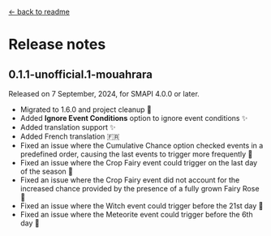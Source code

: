 ﻿[← back to readme](../README.md)

# Release notes

## 0.1.1-unofficial.1-mouahrara
Released on 7 September, 2024, for SMAPI 4.0.0 or later.
* Migrated to 1.6.0 and project cleanup 🚀
* Added **Ignore Event Conditions** option to ignore event conditions ✨
* Added translation support ✨
* Added French translation 🇫🇷
* Fixed an issue where the Cumulative Chance option checked events in a predefined order, causing the last events to trigger more frequently 🔧
* Fixed an issue where the Crop Fairy event could trigger on the last day of the season 🔧
* Fixed an issue where the Crop Fairy event did not account for the increased chance provided by the presence of a fully grown Fairy Rose 🔧
* Fixed an issue where the Witch event could trigger before the 21st day 🔧
* Fixed an issue where the Meteorite event could trigger before the 6th day 🔧
